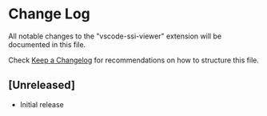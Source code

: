 # Change Log

All notable changes to the "vscode-ssi-viewer" extension will be documented in this file.

Check [Keep a Changelog](http://keepachangelog.com/) for recommendations on how to structure this file.

## [Unreleased]

- Initial release